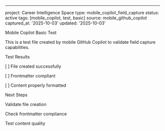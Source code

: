 ---
project: Career Intelligence Space
type: mobile_copilot_field_capture
status: active
tags: [mobile_copilot, test, basic]
source: mobile_github_copilot
captured_at: '2025-10-03'
updated: '2025-10-03'

Mobile Copilot Basic Test

This is a test file created by mobile GitHub Copilot to validate field capture capabilities.

Test Results

[ ] File created successfully

[ ] Frontmatter compliant

[ ] Content properly formatted


Next Steps

Validate file creation

Check frontmatter compliance

Test content quality
